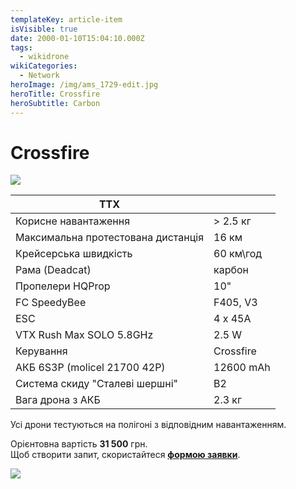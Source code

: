 ```yaml
---
templateKey: article-item
isVisible: true
date: 2000-01-10T15:04:10.000Z
tags:
  - wikidrone
wikiCategories:
  - Network
heroImage: /img/ams_1729-edit.jpg
heroTitle: Crossfire
heroSubtitle: Carbon
---
```

# Crossfire

![](/img/ams_1729-edit.jpg)

| **ТТХ**                            |           |
| ---------------------------------- | --------- |
| Корисне навантаження               | \> 2.5 кг |
| Максимальна протестована дистанція | 16 км     |
| Крейсерська швидкість              | 60 км\год |
| ﻿Рама (Deadcat)                    | карбон    |
| Пропелери HQProp                   | 10"       |
| FC SpeedyBee                       | F405, V3  |
| ESC                                | 4 x 45A   |
| VTX Rush Max SOLO 5.8GHz           | 2.5 W     |
| ﻿Керування                         | Crossfire |
| АКБ 6S3P (molicel 21700 42P)       | 12600 mAh |
| Система скиду "Cталеві шершні"     | B2        |
| Вага дрона з АКБ                   | 2.3 кг    |

Усі дрони тестуються на полігоні з відповідним навантаженням.

Орієнтовна вартість **31 500** грн.\
Щоб створити запит, скористайтеся <a href="https://docs.google.com/forms/d/e/1FAIpQLSflTILqQ9CENT9xGsnn4Ke6l-D-2m2yaclV2jH2pzXmjGk51w/viewform" target="_blank" rel="noopener noreferrer">**формою заявки**</a>.

![](/img/ams_1735-edit.jpg)